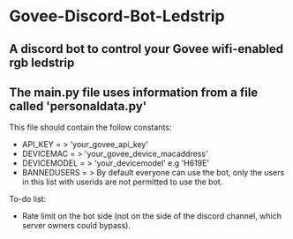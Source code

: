 # Govee-Discord-Bot-Ledstrip
## A discord bot to control your Govee wifi-enabled rgb ledstrip

## The main.py file uses information from a file called 'personaldata.py'
This file should contain the follow constants:
- API_KEY = > 'your_govee_api_key'
- DEVICEMAC = > 'your_govee_device_macaddress'
- DEVICEMODEL = > 'your_devicemodel' e.g 'H619E'
- BANNEDUSERS = > By default everyone can use the bot, only the users in this list with userids are not permitted to use the bot.

To-do list:
- Rate limit on the bot side (not on the side of the discord channel, which server owners could bypass).
